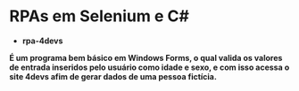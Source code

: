 # RPAs em Selenium e C#

* <b>rpa-4devs<b>

É um programa bem básico em Windows Forms, o qual valida os valores de entrada inseridos pelo usuário como idade e sexo,
e com isso acessa o site <b>4devs<b> afim de gerar dados de uma pessoa fictícia.
<br/>

  
 
